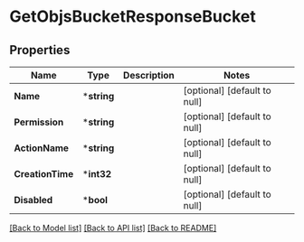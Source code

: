 # GetObjsBucketResponseBucket

## Properties
Name | Type | Description | Notes
------------ | ------------- | ------------- | -------------
**Name** | ***string** |  | [optional] [default to null]
**Permission** | ***string** |  | [optional] [default to null]
**ActionName** | ***string** |  | [optional] [default to null]
**CreationTime** | ***int32** |  | [optional] [default to null]
**Disabled** | ***bool** |  | [optional] [default to null]

[[Back to Model list]](../README.md#documentation-for-models) [[Back to API list]](../README.md#documentation-for-api-endpoints) [[Back to README]](../README.md)


